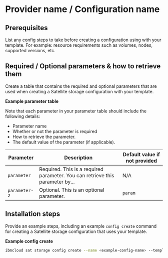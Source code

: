 # Provider name / Configuration name



## Prerequisites

List any config steps to take before creating a configuration using with your template. For example: resource requirements such as volumes, nodes, supported versions, etc.

## Required / Optional parameters & how to retrieve them

Create a table that contains the required and optional parameters that are used when creating a Satellite storage configuration with your template.

**Example parameter table**

Note that each parameter in your parameter table should include the following details:

- Parameter name
- Whether or not the parameter is required
- How to retrieve the parameter. 
- The default value of the parameter (if applicable).

| Parameter | Description | Default value if not provided |
| --- | --- | --- |
| `parameter` | Required. This is a required parameter. You can retrieve this parameter by... | N/A |
| `parameter-2` | Optional. This is an optional parameter. | `param` |


## Installation steps

Provide an example steps, including an example `config create` command for creating a Satellite storage configuration that uses your template.

**Example config create**

```sh
ibmcloud sat storage config create --name <example-config-name> --template-name <template-name> --template-version <template-version> -p "<parameter-name>=<parameter-value>"
```

